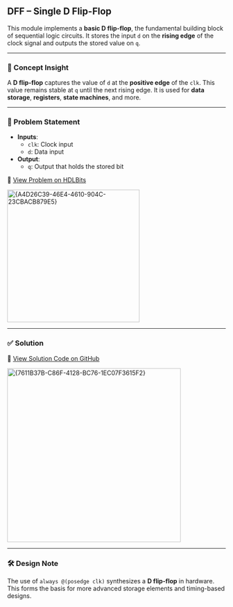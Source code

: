 ## DFF – Single D Flip-Flop

This module implements a **basic D flip-flop**, the fundamental building block of sequential logic circuits. It stores the input `d` on the **rising edge** of the clock signal and outputs the stored value on `q`.

---

### 🧠 Concept Insight  
A **D flip-flop** captures the value of `d` at the **positive edge** of the `clk`. This value remains stable at `q` until the next rising edge. It is used for **data storage**, **registers**, **state machines**, and more.

---

### 📘 Problem Statement  
- **Inputs**:  
  - `clk`: Clock input  
  - `d`: Data input  
- **Output**:  
  - `q`: Output that holds the stored bit  

🔗 [View Problem on HDLBits](https://hdlbits.01xz.net/wiki/Dff)

<img width="305" alt="{A4D26C39-46E4-4610-904C-23CBACB879E5}" src="https://github.com/user-attachments/assets/d1322a04-b546-43d8-9296-e36c71eaaeec" />

---

### ✅ Solution  
📄 [View Solution Code on GitHub](https://github.com/EswarAdithya011/HDLBits/blob/main/Problem%20Sets/4.%20Sequential%20Logic/4.1%20Flip-Flops/Dff.v)

<img width="400" alt="{7611B37B-C86F-4128-BC76-1EC07F3615F2}" src="https://github.com/user-attachments/assets/27872047-5d57-40a7-90c4-71e1830e44fc" />

---

### 🛠 Design Note  
The use of `always @(posedge clk)` synthesizes a **D flip-flop** in hardware. This forms the basis for more advanced storage elements and timing-based designs.
